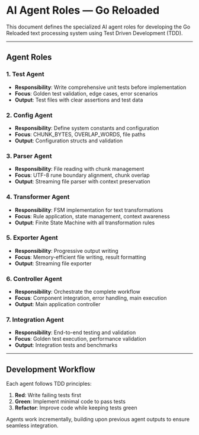 # AI Agent Roles — Go Reloaded

This document defines the specialized AI agent roles for developing the Go Reloaded text processing system using Test Driven Development (TDD).

---

## Agent Roles

### 1. **Test Agent**
- **Responsibility**: Write comprehensive unit tests before implementation
- **Focus**: Golden test validation, edge cases, error scenarios
- **Output**: Test files with clear assertions and test data

### 2. **Config Agent** 
- **Responsibility**: Define system constants and configuration
- **Focus**: CHUNK_BYTES, OVERLAP_WORDS, file paths
- **Output**: Configuration structs and validation

### 3. **Parser Agent**
- **Responsibility**: File reading with chunk management
- **Focus**: UTF-8 rune boundary alignment, chunk overlap
- **Output**: Streaming file parser with context preservation

### 4. **Transformer Agent**
- **Responsibility**: FSM implementation for text transformations
- **Focus**: Rule application, state management, context awareness
- **Output**: Finite State Machine with all transformation rules

### 5. **Exporter Agent**
- **Responsibility**: Progressive output writing
- **Focus**: Memory-efficient file writing, result formatting
- **Output**: Streaming file exporter

### 6. **Controller Agent**
- **Responsibility**: Orchestrate the complete workflow
- **Focus**: Component integration, error handling, main execution
- **Output**: Main application controller

### 7. **Integration Agent**
- **Responsibility**: End-to-end testing and validation
- **Focus**: Golden test execution, performance validation
- **Output**: Integration tests and benchmarks

---

## Development Workflow

Each agent follows TDD principles:
1. **Red**: Write failing tests first
2. **Green**: Implement minimal code to pass tests
3. **Refactor**: Improve code while keeping tests green

Agents work incrementally, building upon previous agent outputs to ensure seamless integration.